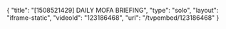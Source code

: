 {
    "title": "[1508521429] DAILY MOFA BRIEFING",
    "type": "solo",
    "layout": "iframe-static",
    "videoId": "123186468",
    "url": "\/tvpembed\/123186468"
}